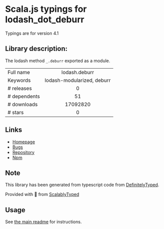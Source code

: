 
# Scala.js typings for lodash_dot_deburr

Typings are for version 4.1

## Library description:
The lodash method `_.deburr` exported as a module.

|                    |                 |
| ------------------ | :-------------: |
| Full name          | lodash.deburr |
| Keywords           | lodash-modularized, deburr |
| # releases         | 0 |
| # dependents       | 51 |
| # downloads        | 17092820 |
| # stars            | 0 |

## Links
- [Homepage](https://lodash.com/)
- [Bugs](https://github.com/lodash/lodash/issues)
- [Repository](https://github.com/lodash/lodash)
- [Npm](https://www.npmjs.com/package/lodash.deburr)
    


## Note
This library has been generated from typescript code from [DefinitelyTyped](https://definitelytyped.org).

Provided with :purple_heart: from [ScalablyTyped](https://github.com/oyvindberg/ScalablyTyped)

## Usage
See [the main readme](../../readme.md) for instructions.


